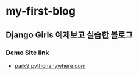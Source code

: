 # my-first-blog
## Django Girls 예제보고 실습한 블로그
### Demo Site link
* <a href="https://park9.pythonanywhere.com/"> park9.pythonanywhere.com </a>
